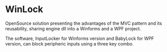 # WinLock
OpenSource solution presenting the advantages of the MVC pattern and its reusability, sharing engine dll into a Winforms and a WPF project.

The software, InputLocker for Winforms version and BabyLock for WPF version, can block peripheric inputs using a three key combo.

